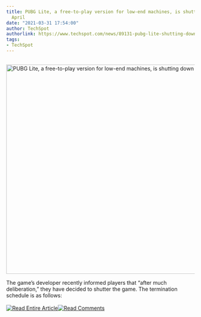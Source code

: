 ```yaml
---
title: PUBG Lite, a free-to-play version for low-end machines, is shutting down in
  April
date: "2021-03-31 17:54:00"
author: TechSpot
authorlink: https://www.techspot.com/news/89131-pubg-lite-shutting-down-end-april-but-there.html
tags:
- TechSpot
---
```

<a href="https://www.techspot.com/news/89131-pubg-lite-shutting-down-end-april-but-there.html" target="_blank"><img src="https://static.techspot.com/images2/news/ts3_thumbs/2021/03/2021-03-31-ts3_thumbs-3db.jpg" width="800" height="560" style="padding: 15px 0" title="PUBG Lite, a free-to-play version for low-end machines, is shutting down in April" /></a><br />The game’s developer recently informed players that “after much deliberation,” they have decided to shutter the game. The termination schedule is as follows:<br /><br /><a href="https://www.techspot.com/news/89131-pubg-lite-shutting-down-end-april-but-there.html"><img src="https://static.techspot.com/images/rss/rss_buttons_01.png" border="0" alt="Read Entire Article" /></a><a href="https://www.techspot.com/news/89131-pubg-lite-shutting-down-end-april-but-there.html#comments"><img src="https://static.techspot.com/images/rss/rss_buttons_02.png" border="0" alt="Read Comments" /></a><br /><br />
